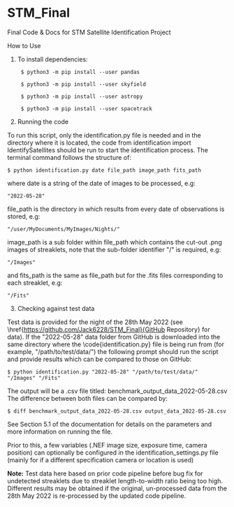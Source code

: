# STM_Final
Final Code &amp; Docs for STM Satellite Identification Project

How to Use
        
1) To install dependencies:

        $ python3 -m pip install --user pandas
    
        $ python3 -m pip install --user skyfield
    
        $ python3 -m pip install --user astropy
    
        $ python3 -m pip install --user spacetrack

2) Running the code
          
To run this script, only the identification.py file is needed and in the directory where it is located, the code from identification import IdentifySatellites should be run to start the identification process. The terminal command follows the structure of:
        
    $ python identification.py date file_path image_path fits_path
            
where date is a string of the date of images to be processed, e.g:
            
    "2022-05-28"
            
file_path is the directory in which results from every date of observations is stored, e.g:

    "/user/MyDocuments/MyImages/Nights/"

image_path is a sub folder within file_path which contains the cut-out .png images of streaklets, note that the sub-folder identifier "/" is required, e.g:
            
    "/Images"

and fits_path is the same as file_path but for the .fits files corresponding to each streaklet, e.g:

    "/Fits"

3) Checking against test data
          
Test data is provided for the night of the 28th May 2022 (see \href{https://github.com/Jack6228/STM_Final}{GitHub Repository} for data).
If the "2022-05-28" data folder from GitHub is downloaded into the same directory where the \code{identification.py} file is being run from (for example, "/path/to/test/data/") the following prompt should run the script and provide results which can be compared to those on GitHub:
            
    $ python identification.py "2022-05-28" "/path/to/test/data/" "/Images" "/Fits"

The output will be a .csv file titled: benchmark_output_data_2022-05-28.csv
The difference between both files can be compared by:

    $ diff benchmark_output_data_2022-05-28.csv output_data_2022-05-28.csv

See Section 5.1 of the documentation for details on the parameters and more information on running the file.

Prior to this, a few variables (.NEF image size, exposure time, camera position) can optionally be configured in the identification_settings.py file (mainly for if a different specification camera or location is used)

__Note:__ Test data here based on prior code pipeline before bug fix for undetected streaklets due to streaklet length-to-width ratio being too high. Different results may be obtained if the original, un-processed data from the 28th May 2022 is re-processed by the updated code pipeline.
